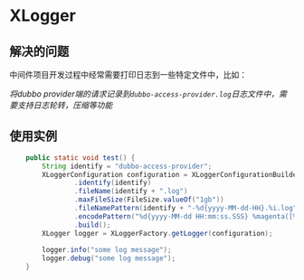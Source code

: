 # XLogger

## 解决的问题

中间件项目开发过程中经常需要打印日志到一些特定文件中，比如：

*将dubbo provider端的请求记录到`dubbo-access-provider.log`日志文件中，需要支持日志轮转，压缩等功能*




## 使用实例

```java
    public static void test() {
        String identify = "dubbo-access-provider";
        XLoggerConfiguration configuration = XLoggerConfigurationBuilder.builder()
                .identify(identify)
                .fileName(identify + ".log")
                .maxFileSize(FileSize.valueOf("1gb"))
                .fileNamePattern(identify + "-%d{yyyy-MM-dd-HH}.%i.log")
                .encodePattern("%d{yyyy-MM-dd HH:mm:ss.SSS} %magenta([%thread]) %highlight(%-5level) %logger{36}:%L - %msg%n")
                .build();
        XLogger logger = XLoggerFactory.getLogger(configuration);
        
        logger.info("some log message");
        logger.debug("some log message");
    }
```

